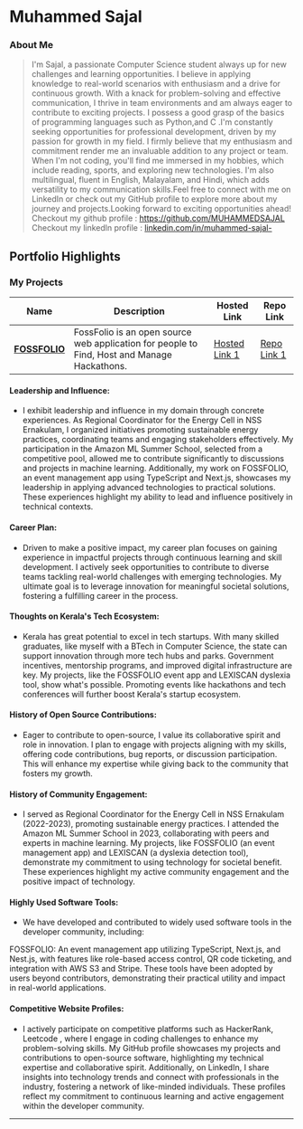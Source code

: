 # Muhammed Sajal

### About Me

>I'm Sajal, a passionate Computer Science student always up for new challenges and learning opportunities. I believe in applying knowledge to real-world scenarios with enthusiasm and a drive for continuous growth. With a knack for problem-solving and effective communication, I thrive in team environments and am always eager to contribute to exciting projects.
I possess a good grasp of the basics of programming languages such as Python,and C .I'm constantly seeking opportunities for professional development, driven by my passion for growth in my field. I firmly believe that my enthusiasm and commitment render me an invaluable addition to any project or team.
When I'm not coding, you'll find me immersed in my hobbies, which include reading, sports, and exploring new technologies. I'm also multilingual, fluent in English, Malayalam, and Hindi, which adds versatility to my communication skills.Feel free to connect with me on LinkedIn or check out my GitHub profile to explore more about my journey and projects.Looking forward to exciting opportunities ahead!  
Checkout my github profile : https://github.com/MUHAMMEDSAJAL   
Checkout my linkedln profile :  [linkedin.com/in/muhammed-sajal-](https://www.linkedin.com/in/muhammed-sajal-/)



## Portfolio Highlights

### My Projects

| Name                | Description                                                               | Hosted Link                              | Repo Link                                                      |
|---------------------|---------------------------------------------------------------------------|------------------------------------------|----------------------------------------------------------------|
| **[FOSSFOLIO](https://github.com/MUHAMMEDSAJAL/fossfolio)**  | FossFolio is an open source web application for people to Find, Host and Manage Hackathons.                                             | [Hosted Link 1](https://example.com)    | [Repo Link 1](https://github.com/MUHAMMEDSAJAL/fossfolio)                   |

#### Leadership and Influence:

- I exhibit leadership and influence in my domain through concrete experiences. As Regional Coordinator for the Energy Cell in NSS Ernakulam, I organized initiatives promoting sustainable energy practices, coordinating teams and engaging stakeholders effectively. My participation in the Amazon ML Summer School, selected from a competitive pool, allowed me to contribute significantly to discussions and projects in machine learning. Additionally, my work on FOSSFOLIO, an event management app using TypeScript and Next.js, showcases my leadership in applying advanced technologies to practical solutions. These experiences highlight my ability to lead and influence positively in technical contexts.

#### Career Plan:

- Driven to make a positive impact, my career plan focuses on gaining experience in impactful projects through continuous learning and skill development. I actively seek opportunities to contribute to diverse teams tackling real-world challenges with emerging technologies.  My ultimate goal is to leverage innovation for meaningful societal solutions, fostering a fulfilling career in the process.

#### Thoughts on Kerala's Tech Ecosystem:

- Kerala has great potential to excel in tech startups. With many skilled graduates, like myself with a BTech in Computer Science, the state can support innovation through more tech hubs and parks. Government incentives, mentorship programs, and improved digital infrastructure are key. My projects, like the FOSSFOLIO event app and LEXISCAN dyslexia tool, show what's possible. Promoting events like hackathons and tech conferences will further boost Kerala's startup ecosystem.

#### History of Open Source Contributions:

- Eager to contribute to open-source, I value its collaborative spirit and role in innovation. I plan to engage with projects aligning with my skills, offering code contributions, bug reports, or discussion participation. This will enhance my expertise while giving back to the community that fosters my growth.

#### History of Community Engagement:

-  I served as Regional Coordinator for the Energy Cell in NSS Ernakulam (2022-2023), promoting sustainable energy practices. I attended the Amazon ML Summer School in 2023, collaborating with peers and experts in machine learning. My projects, like FOSSFOLIO (an event management app) and LEXISCAN (a dyslexia detection tool), demonstrate my commitment to using technology for societal benefit. These experiences highlight my active community engagement and the positive impact of technology.


#### Highly Used Software Tools:

- We have developed and contributed to widely used software tools in the developer community, including:

FOSSFOLIO: An event management app utilizing TypeScript, Next.js, and Nest.js, with features like role-based access control, QR code ticketing, and integration with AWS S3 and Stripe.
These tools have been adopted by users beyond contributors, demonstrating their practical utility and impact in real-world applications.

#### Competitive Website Profiles:

- I actively participate on competitive platforms such as HackerRank, Leetcode , where I engage in coding challenges to enhance my problem-solving skills. My GitHub profile showcases my projects and contributions to open-source software, highlighting my technical expertise and collaborative spirit. Additionally, on LinkedIn, I share insights into technology trends and connect with professionals in the industry, fostering a network of like-minded individuals. These profiles reflect my commitment to continuous learning and active engagement within the developer community.











---
